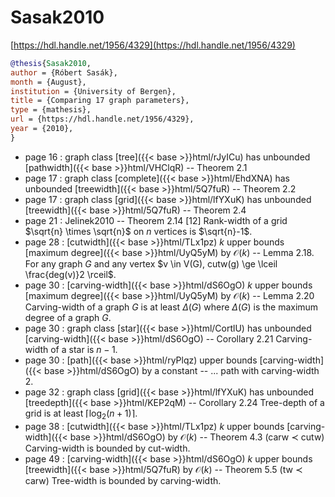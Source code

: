# Sasak2010

[https://hdl.handle.net/1956/4329](https://hdl.handle.net/1956/4329)

```bibtex
@thesis{Sasak2010,
author = {Róbert Sasák},
month = {August},
institution = {University of Bergen},
title = {Comparing 17 graph parameters},
type = {mathesis},
url = {https://hdl.handle.net/1956/4329},
year = {2010},
}
```
* page 16 : graph class [tree]({{< base >}}html/rJyICu) has unbounded [pathwidth]({{< base >}}html/VHClqR) -- Theorem 2.1
* page 17 : graph class [complete]({{< base >}}html/EhdXNA) has unbounded [treewidth]({{< base >}}html/5Q7fuR) -- Theorem 2.2
* page 17 : graph class [grid]({{< base >}}html/lfYXuK) has unbounded [treewidth]({{< base >}}html/5Q7fuR) -- Theorem 2.4
* page 21 : Jelinek2010 -- Theorem 2.14 [12] Rank-width of a grid $\sqrt{n} \times \sqrt{n}$ on $n$ vertices is $\sqrt{n}-1$.
* page 28 : [cutwidth]({{< base >}}html/TLx1pz) $k$ upper bounds [maximum degree]({{< base >}}html/UyQ5yM) by $\mathcal O(k)$ -- Lemma 2.18. For any graph $G$ and any vertex $v \in V(G), cutw(g) \ge \lceil \frac{deg(v)}2 \rceil$.
* page 30 : [carving-width]({{< base >}}html/dS6OgO) $k$ upper bounds [maximum degree]({{< base >}}html/UyQ5yM) by $\mathcal O(k)$ -- Lemma 2.20 Carving-width of a graph $G$ is at least $\Delta(G)$ where $\Delta(G)$ is the maximum degree of a graph $G$.
* page 30 : graph class [star]({{< base >}}html/CortlU) has unbounded [carving-width]({{< base >}}html/dS6OgO) -- Corollary 2.21 Carving-width of a star is $n-1$.
* page 30 : [path]({{< base >}}html/ryPlqz) upper bounds [carving-width]({{< base >}}html/dS6OgO) by a constant -- ... path with carving-width 2.
* page 32 : graph class [grid]({{< base >}}html/lfYXuK) has unbounded [treedepth]({{< base >}}html/KEP2qM) -- Corollary 2.24 Tree-depth of a grid is at least $\lceil \log_2(n+1)\rceil$.
* page 38 : [cutwidth]({{< base >}}html/TLx1pz) $k$ upper bounds [carving-width]({{< base >}}html/dS6OgO) by $\mathcal O(k)$ -- Theorem 4.3 (carw $\prec$ cutw) Carving-width is bounded by cut-width.
* page 49 : [carving-width]({{< base >}}html/dS6OgO) $k$ upper bounds [treewidth]({{< base >}}html/5Q7fuR) by $\mathcal O(k)$ -- Theorem 5.5 (tw $\prec$ carw) Tree-width is bounded by carving-width.